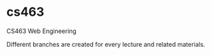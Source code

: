 # cs463
CS463 Web Engineering

Different branches are created for every lecture and related materials.
